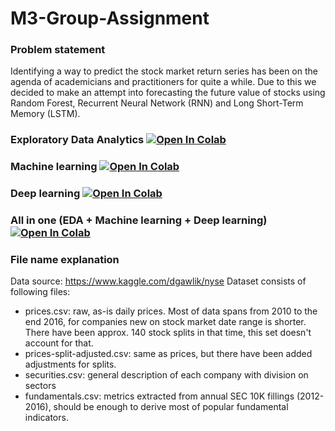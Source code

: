 # M3-Group-Assignment

### Problem statement 
Identifying a way to predict the stock market return series has been on the agenda of academicians and practitioners for quite a while. Due to this we decided to make an attempt into forecasting the future value of stocks using Random Forest, Recurrent Neural Network (RNN) and Long Short-Term Memory (LSTM).
### Exploratory Data Analytics [![Open In Colab](https://colab.research.google.com/assets/colab-badge.svg)](https://colab.research.google.com/drive/1-fS-iu3PHhvHNO2kZhvrGeS-6sFyAx8T#scrollTo=t4UAmdOvAaQv)
### Machine learning [![Open In Colab](https://colab.research.google.com/assets/colab-badge.svg)](https://colab.research.google.com/drive/1TilDy1kdyprlLbIXqU5ifQlOoxmBP0Oq)
### Deep learning [![Open In Colab](https://colab.research.google.com/assets/colab-badge.svg)](https://colab.research.google.com/drive/11Loo-3jIjObW91hqmsUfsPsC9L2DdiQv)

### All in one (EDA + Machine learning + Deep learning) [![Open In Colab](https://colab.research.google.com/assets/colab-badge.svg)](https://colab.research.google.com/drive/17vfdvdi9BahXkPLq_4hKsSaJOps7xsRg)

### File name explanation
Data source: https://www.kaggle.com/dgawlik/nyse
Dataset consists of following files:

- prices.csv: raw, as-is daily prices. Most of data spans from 2010 to the end 2016, for companies new on stock market date range is shorter. There have been approx. 140 stock splits in that time, this set doesn't account for that.
- prices-split-adjusted.csv: same as prices, but there have been added adjustments for splits.
- securities.csv: general description of each company with division on sectors
- fundamentals.csv: metrics extracted from annual SEC 10K fillings (2012-2016), should be enough to derive most of popular fundamental indicators.
